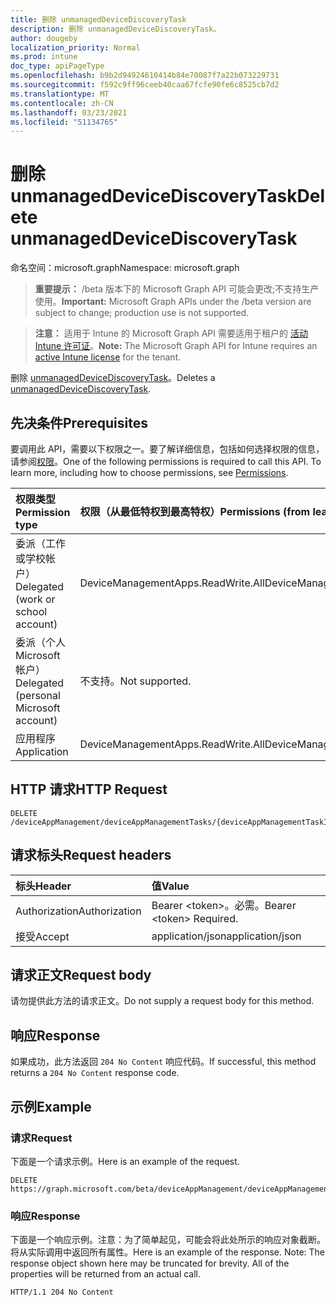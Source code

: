 ```yaml
---
title: 删除 unmanagedDeviceDiscoveryTask
description: 删除 unmanagedDeviceDiscoveryTask。
author: dougeby
localization_priority: Normal
ms.prod: intune
doc_type: apiPageType
ms.openlocfilehash: b9b2d94924610414b84e70087f7a22b073229731
ms.sourcegitcommit: f592c9ff96ceeb40caa67fcfe90fe6c8525cb7d2
ms.translationtype: MT
ms.contentlocale: zh-CN
ms.lasthandoff: 03/23/2021
ms.locfileid: "51134765"
---
```

# <a name="delete-unmanageddevicediscoverytask"></a><span data-ttu-id="bac9b-103">删除 unmanagedDeviceDiscoveryTask</span><span class="sxs-lookup"><span data-stu-id="bac9b-103">Delete unmanagedDeviceDiscoveryTask</span></span>

<span data-ttu-id="bac9b-104">命名空间：microsoft.graph</span><span class="sxs-lookup"><span data-stu-id="bac9b-104">Namespace: microsoft.graph</span></span>

> <span data-ttu-id="bac9b-105">**重要提示：** /beta 版本下的 Microsoft Graph API 可能会更改;不支持生产使用。</span><span class="sxs-lookup"><span data-stu-id="bac9b-105">**Important:** Microsoft Graph APIs under the /beta version are subject to change; production use is not supported.</span></span>

> <span data-ttu-id="bac9b-106">**注意：** 适用于 Intune 的 Microsoft Graph API 需要适用于租户的 [活动 Intune 许可证](https://go.microsoft.com/fwlink/?linkid=839381)。</span><span class="sxs-lookup"><span data-stu-id="bac9b-106">**Note:** The Microsoft Graph API for Intune requires an [active Intune license](https://go.microsoft.com/fwlink/?linkid=839381) for the tenant.</span></span>

<span data-ttu-id="bac9b-107">删除 [unmanagedDeviceDiscoveryTask](../resources/intune-partnerintegration-unmanageddevicediscoverytask.md)。</span><span class="sxs-lookup"><span data-stu-id="bac9b-107">Deletes a [unmanagedDeviceDiscoveryTask](../resources/intune-partnerintegration-unmanageddevicediscoverytask.md).</span></span>

## <a name="prerequisites"></a><span data-ttu-id="bac9b-108">先决条件</span><span class="sxs-lookup"><span data-stu-id="bac9b-108">Prerequisites</span></span>
<span data-ttu-id="bac9b-p101">要调用此 API，需要以下权限之一。要了解详细信息，包括如何选择权限的信息，请参阅[权限](/graph/permissions-reference)。</span><span class="sxs-lookup"><span data-stu-id="bac9b-p101">One of the following permissions is required to call this API. To learn more, including how to choose permissions, see [Permissions](/graph/permissions-reference).</span></span>

|<span data-ttu-id="bac9b-111">权限类型</span><span class="sxs-lookup"><span data-stu-id="bac9b-111">Permission type</span></span>|<span data-ttu-id="bac9b-112">权限（从最低特权到最高特权）</span><span class="sxs-lookup"><span data-stu-id="bac9b-112">Permissions (from least to most privileged)</span></span>|
|:---|:---|
|<span data-ttu-id="bac9b-113">委派（工作或学校帐户）</span><span class="sxs-lookup"><span data-stu-id="bac9b-113">Delegated (work or school account)</span></span>|<span data-ttu-id="bac9b-114">DeviceManagementApps.ReadWrite.All</span><span class="sxs-lookup"><span data-stu-id="bac9b-114">DeviceManagementApps.ReadWrite.All</span></span>|
|<span data-ttu-id="bac9b-115">委派（个人 Microsoft 帐户）</span><span class="sxs-lookup"><span data-stu-id="bac9b-115">Delegated (personal Microsoft account)</span></span>|<span data-ttu-id="bac9b-116">不支持。</span><span class="sxs-lookup"><span data-stu-id="bac9b-116">Not supported.</span></span>|
|<span data-ttu-id="bac9b-117">应用程序</span><span class="sxs-lookup"><span data-stu-id="bac9b-117">Application</span></span>|<span data-ttu-id="bac9b-118">DeviceManagementApps.ReadWrite.All</span><span class="sxs-lookup"><span data-stu-id="bac9b-118">DeviceManagementApps.ReadWrite.All</span></span>|

## <a name="http-request"></a><span data-ttu-id="bac9b-119">HTTP 请求</span><span class="sxs-lookup"><span data-stu-id="bac9b-119">HTTP Request</span></span>
<!-- {
  "blockType": "ignored"
}
-->
``` http
DELETE /deviceAppManagement/deviceAppManagementTasks/{deviceAppManagementTaskId}
```

## <a name="request-headers"></a><span data-ttu-id="bac9b-120">请求标头</span><span class="sxs-lookup"><span data-stu-id="bac9b-120">Request headers</span></span>
|<span data-ttu-id="bac9b-121">标头</span><span class="sxs-lookup"><span data-stu-id="bac9b-121">Header</span></span>|<span data-ttu-id="bac9b-122">值</span><span class="sxs-lookup"><span data-stu-id="bac9b-122">Value</span></span>|
|:---|:---|
|<span data-ttu-id="bac9b-123">Authorization</span><span class="sxs-lookup"><span data-stu-id="bac9b-123">Authorization</span></span>|<span data-ttu-id="bac9b-124">Bearer &lt;token&gt;。必需。</span><span class="sxs-lookup"><span data-stu-id="bac9b-124">Bearer &lt;token&gt; Required.</span></span>|
|<span data-ttu-id="bac9b-125">接受</span><span class="sxs-lookup"><span data-stu-id="bac9b-125">Accept</span></span>|<span data-ttu-id="bac9b-126">application/json</span><span class="sxs-lookup"><span data-stu-id="bac9b-126">application/json</span></span>|

## <a name="request-body"></a><span data-ttu-id="bac9b-127">请求正文</span><span class="sxs-lookup"><span data-stu-id="bac9b-127">Request body</span></span>
<span data-ttu-id="bac9b-128">请勿提供此方法的请求正文。</span><span class="sxs-lookup"><span data-stu-id="bac9b-128">Do not supply a request body for this method.</span></span>

## <a name="response"></a><span data-ttu-id="bac9b-129">响应</span><span class="sxs-lookup"><span data-stu-id="bac9b-129">Response</span></span>
<span data-ttu-id="bac9b-130">如果成功，此方法返回 `204 No Content` 响应代码。</span><span class="sxs-lookup"><span data-stu-id="bac9b-130">If successful, this method returns a `204 No Content` response code.</span></span>

## <a name="example"></a><span data-ttu-id="bac9b-131">示例</span><span class="sxs-lookup"><span data-stu-id="bac9b-131">Example</span></span>

### <a name="request"></a><span data-ttu-id="bac9b-132">请求</span><span class="sxs-lookup"><span data-stu-id="bac9b-132">Request</span></span>
<span data-ttu-id="bac9b-133">下面是一个请求示例。</span><span class="sxs-lookup"><span data-stu-id="bac9b-133">Here is an example of the request.</span></span>
``` http
DELETE https://graph.microsoft.com/beta/deviceAppManagement/deviceAppManagementTasks/{deviceAppManagementTaskId}
```

### <a name="response"></a><span data-ttu-id="bac9b-134">响应</span><span class="sxs-lookup"><span data-stu-id="bac9b-134">Response</span></span>
<span data-ttu-id="bac9b-p102">下面是一个响应示例。注意：为了简单起见，可能会将此处所示的响应对象截断。将从实际调用中返回所有属性。</span><span class="sxs-lookup"><span data-stu-id="bac9b-p102">Here is an example of the response. Note: The response object shown here may be truncated for brevity. All of the properties will be returned from an actual call.</span></span>
``` http
HTTP/1.1 204 No Content
```




